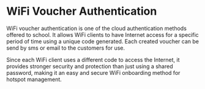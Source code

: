 # WiFi Voucher Authentication

WiFi voucher authentication is one of the cloud authentication methods offered to school. It allows WiFi clients to have Internet access for a specific period of time using a unique code generated. Each created voucher can be send by sms or email to the customers for use.

Since each WiFi client uses a different code to access the Internet, it provides stronger security and protection than just using a shared password, making it an easy and secure WiFi onboarding method for hotspot management.
